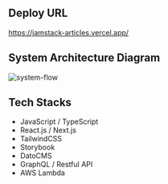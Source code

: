 ## Deploy URL

https://jamstack-articles.vercel.app/


## System Architecture Diagram

![system-flow](https://user-images.githubusercontent.com/70537611/195022629-b21f1398-0f1a-414f-a1e9-4f82465d5fb9.png)



## Tech Stacks

- JavaScript / TypeScript
- React.js / Next.js
- TailwindCSS
- Storybook
- DatoCMS
- GraphQL / Restful API
- AWS Lambda
